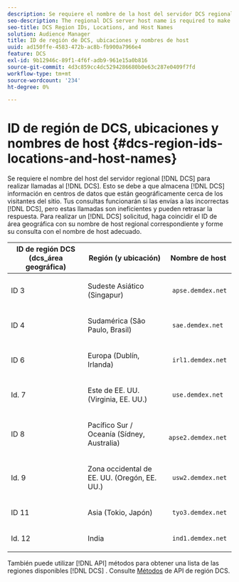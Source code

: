 ```yaml
---
description: Se requiere el nombre de la host del servidor DCS regional para realizar llamadas al DCS. Esto se debe a que el DCS almacena información en centros de datos que están geográficamente cerca de los visitantes del sitio. Sus consultas funcionarán si las envía al DCS incorrecto, pero estas llamadas son ineficientes y pueden retrasar la respuesta. Para crear un solicitud DCS, haga coincidir el ID de área geográfica con su nombre de host regional correspondiente y forme su consulta con el nombre de host adecuado.
seo-description: The regional DCS server host name is required to make calls to the DCS. This is because the DCS stores information in data centers that are geographically close to site visitors. Your queries will work if you send them to the wrong DCS, but these calls are inefficient and can delay the response. To make a DCS request, match the region ID to its corresponding regional host name and form your query with the proper host name.
seo-title: DCS Region IDs, Locations, and Host Names
solution: Audience Manager
title: ID de región de DCS, ubicaciones y nombres de host
uuid: ad150ffe-4583-472b-ac8b-fb900a7966e4
feature: DCS
exl-id: 9b12946c-89f1-4f6f-adb9-961e15a0b816
source-git-commit: 4d3c859cc4dc5294286680b0e63c287e0409f7fd
workflow-type: tm+mt
source-wordcount: '234'
ht-degree: 0%

---
```


# ID de región de DCS, ubicaciones y nombres de host {#dcs-region-ids-locations-and-host-names}

Se requiere el nombre del host del servidor regional [!DNL DCS] para realizar llamadas al [!DNL DCS]. Esto se debe a que almacena [!DNL DCS] información en centros de datos que están geográficamente cerca de los visitantes del sitio. Tus consultas funcionarán si las envías a las incorrectas [!DNL DCS], pero estas llamadas son ineficientes y pueden retrasar la respuesta. Para realizar un [!DNL DCS] solicitud, haga coincidir el ID de área geográfica con su nombre de host regional correspondiente y forme su consulta con el nombre de host adecuado.

<table id="table_643212E4F9C64DFF9443904B01D89CB3"> 
 <thead> 
  <tr> 
   <th colname="col1" class="entry"> ID de región DCS (dcs_área geográfica) </th> 
   <th colname="col2" class="entry"> Región (y ubicación) </th> 
   <th colname="col3" class="entry"> Nombre de host </th> 
  </tr> 
 </thead>
 <tbody> 
  <tr> 
   <td colname="col1"> <p>ID 3 </p> </td> 
   <td colname="col2"> <p>Sudeste Asiático (Singapur) </p> </td> 
   <td colname="col3"> <p> <code> apse.demdex.net</code> </p> </td> 
  </tr> 
  <tr> 
   <td colname="col1"> <p>ID 4 </p> </td> 
   <td colname="col2"> <p>Sudamérica (São Paulo, Brasil) </p> </td> 
   <td colname="col3"> <p> <code> sae.demdex.net</code> </p> </td> 
  </tr> 
  <tr> 
   <td colname="col1"> <p>ID 6 </p> </td> 
   <td colname="col2"> <p>Europa (Dublín, Irlanda) </p> </td> 
   <td colname="col3"> <p> <code> irl1.demdex.net</code> </p> </td> 
  </tr> 
  <tr> 
   <td colname="col1"> <p>Id. 7 </p> </td> 
   <td colname="col2"> <p>Este de EE. UU. (Virginia, EE. UU.) </p> </td> 
   <td colname="col3"> <p> <code> use.demdex.net</code> </p> </td> 
  </tr> 
  <tr> 
   <td colname="col1"> <p>ID 8 </p> </td> 
   <td colname="col2"> <p>Pacífico Sur / Oceanía (Sídney, Australia) </p> </td> 
   <td colname="col3"> <p> <code> apse2.demdex.net</code> </p> </td> 
  </tr> 
  <tr> 
   <td colname="col1"> <p>Id. 9 </p> </td> 
   <td colname="col2"> <p>Zona occidental de EE. UU. (Oregón, EE. UU.) </p> </td> 
   <td colname="col3"> <p> <code> usw2.demdex.net</code> </p> </td> 
  </tr> 
  <tr> 
   <td colname="col1"> <p>ID 11 </p> </td> 
   <td colname="col2"> <p>Asia (Tokio, Japón) </p> </td> 
   <td colname="col3"> <p> <code> tyo3.demdex.net</code> </p> </td> 
  </tr>
  <tr> 
   <td colname="col1"> <p>Id. 12 </p> </td> 
   <td colname="col2"> <p>India </p> </td> 
   <td colname="col3"> <p> <code> ind1.demdex.net</code> </p> </td> 
  </tr> 
 </tbody> 
</table>

También puede utilizar [!DNL API] métodos para obtener una lista de las regiones disponibles [!DNL DCS] . Consulte [Métodos](../../../api/rest-api-main/aam-api-dcs-regions.md) de API de región DCS.
